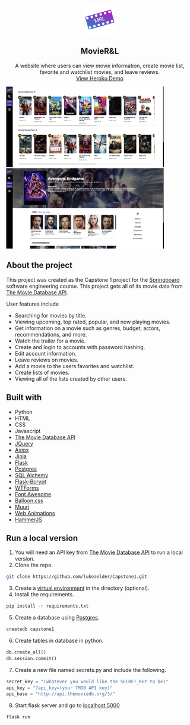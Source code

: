 <p align="center">
  <a href="https://github.com/lukeaelder/Capstone1">
    <img src="static/images/logo.png" alt="Logo" width="80" height="80">
  </a>
  <h2 align="center">MovieR&L</h2>
  <p align="center">
    A website where users can view movie information, create movie list, favorite and watchlist movies, and leave reviews.
    <br />
    <a href="https://github.com/othneildrew/Best-README-Template">View Heroku Demo</a>
  </p>
</p>

<img src="static/images/homescreen.png" width="425"/> <img src="static/images/moviepage.png" width="425"/> 

## About the project

This project was created as the Capstone 1 project for the [Springboard](https://www.springboard.com/) software engineering course. This project gets all of its movie data from [The Movie Database API](https://developers.themoviedb.org/3).

User features include
* Searching for movies by title.
* Viewing upcoming, top rated, popular, and now playing movies.
* Get information on a movie such as genres, budget, actors, recommendations, and more.
* Watch the trailer for a movie.
* Create and login to accounts with password hashing.
* Edit account information.
* Leave reviews on movies.
* Add a movie to the users favorites and watchlist.
* Create lists of movies.
* Viewing all of the lists created by other users.

## Built with

* Python
* HTML
* CSS
* Javascript
* [The Movie Database API](https://developers.themoviedb.org/3)
* [JQuery](https://jquery.com)
* [Axios](https://www.npmjs.com/package/axios)
* [Jinja](https://jinja.palletsprojects.com/en/2.11.x/)
* [Flask](https://flask.palletsprojects.com/en/1.1.x/)
* [Postgres](https://www.postgresql.org/)
* [SQL Alchemy](https://flask-sqlalchemy.palletsprojects.com/en/2.x/)
* [Flask-Bcrypt](https://flask-bcrypt.readthedocs.io/en/latest/)
* [WTForms](https://wtforms.readthedocs.io/en/2.3.x/)
* [Font Awesome](https://fontawesome.com/)
* [Balloon.css](https://kazzkiq.github.io/balloon.css/)
* [Muuri](https://muuri.dev/)
* [Web Animations](https://developer.mozilla.org/en-US/docs/Web/API/Web_Animations_API)
* [HammerJS](https://hammerjs.github.io/)

## Run a local version

1. You will need an API key from [The Movie Database API](https://developers.themoviedb.org/3) to run a local version.
2. Clone the repo.
 ```sh
git clone https://github.com/lukeaelder/Capstone1.git
```
3. Create a [virtual environment](https://docs.python.org/3/library/venv.html) in the directory (optional).
4. Install the requirements.
```sh
pip install -r requirements.txt
```
5. Create a database using [Postgres](https://www.postgresql.org/).
```sh
createdb capstone1
```
6. Create tables in database in python.
```python
db.create_all()
db.session.commit()
```
7. Create a new file named secrets.py and include the following.
```python
secret_key = "(whatever you would like the SECRET_KEY to be)"
api_key = "?api_key=(your TMDB API key)"
api_base = "http://api.themoviedb.org/3/"
```
8. Start flask server and go to [localhost:5000](http://localhost:5000)
```sh
flask run
```